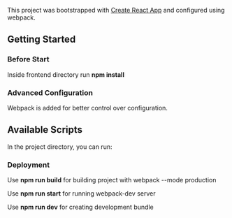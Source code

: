 This project was bootstrapped with [Create React App](https://github.com/facebook/create-react-app) and configured using webpack.

## Getting Started

### Before Start

Inside frontend directory run **npm install**

### Advanced Configuration

Webpack is added for better control over configuration.

## Available Scripts

In the project directory, you can run:

### Deployment

Use **npm run build** for building project with webpack --mode production 

Use **npm run start** for running webpack-dev server

Use **npm run dev** for creating development bundle
